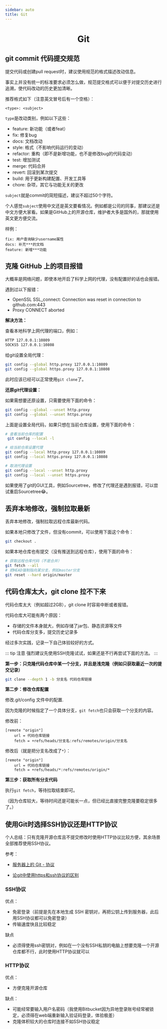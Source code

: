 ```yaml
---
sidebar: auto
title: Git
---
```


<h1 align='center'>Git</h1>

## git commit 代码提交规范

提交代码或创建pull request时，建议使用规范的格式描述改动信息。

事实上并没有统一的标准要求必须怎么做，规范提交格式可以便于对提交历史进行追溯，使代码改动的历史更加清晰。

推荐格式如下（注意英文冒号后有一个空格）：

```
<type>: <subject>
```

`type`是改动类别，例如以下这些：

- feature: 新功能（或者feat）
- fix: 修复bug
- docs: 文档改动
- style: 格式（不影响代码运行的变动）
- refactor: 重构（即不是新增功能，也不是修改bug的代码变动）
- test: 增加测试
- merge: 代码合并
- revert: 回滚到某次提交
- build: 用于更新构建配置、开发工具等
- chore: 杂项，其它与功能无关的更改

`subject`就是commit的简短描述，建议不超过50个字符。

个人感觉`subject`使用中文还是英文要看情况。例如都是公司的同事，那建议还是中文方便大家看。如果是GitHub上的开源仓库，维护者大多是国外的，那就使用英文更方便交流。

样例：

```
fix: 用户查询缺少username属性
docs: 补充***的文档
feature: 新增***功能
```

## 克隆 GitHub 上的项目报错

大概率是网络问题，即使本地开启了科学上网的代理，没有配置好的话也会报错。

遇到过以下报错：

- OpenSSL SSL_connect: Connection was reset in connection to github.com:443
- Proxy CONNECT aborted

**解决方法：**

查看本地科学上网代理的端口，例如：

```bash
HTTP 127.0.0.1:10809
SOCKS5 127.0.0.1:10808
```

给git设置全局代理：

```bash
git config --global http.proxy 127.0.0.1:10809
git config --global https.proxy 127.0.0.1:10808
```

此时应该已经可以正常使用`git clone`了。

**还原git代理设置：**

如果需想要还原设置，只需要使用下面的命令：

```bash
git config --global --unset http.proxy
git config --global --unset https.proxy
```

上面是设置全局代码，如果只想在当前仓库设置，使用下面的命令：

```bash
# 查看当前仓库的配置
 git config --local -l

# 给当前仓库设置代理
git config --local http.proxy 127.0.0.1:10809
git config --local https.proxy 127.0.0.1:10808

# 取消代理设置
git config --local --unset http.proxy
git config --local --unset https.proxy
```

如果使用了git的GUI工具，例如Sourcetree，修改了代理还是遇到报错，可以尝试重启Sourcetree😂。



## 丢弃本地修改，强制拉取最新

丢弃本地修改，强制拉取远程仓库最新代码。

如果本地只修改了文件，但没有commit，可以使用下面这个命令：

```bash
git checkout .
```

如果本地仓库也有提交（没有推送到远程仓库），使用下面的命令：

```bash
# 获取远程仓库代码（不是合并）
git fetch --all
# 把HEAD强制指向某分支，例如master分支
git reset --hard origin/master
```



## 代码仓库太大，git clone 拉不下来

代码仓库太大（例如超过2GB），git clone 时容易中断或者报错。

代码仓库大可能有两个原因：

- 存储的文件本身就大，例如存储了jar包、静态资源等文件
- 代码仓库分支多，提交历史记录多



经过多次实践，记录一下自己体验较好的方式。

::: tip 注意
强烈建议先使用SSH克隆试试，如果还是不行再尝试下面的方法。
:::

**第一步：只克隆代码仓库中某一个分支，并且是浅克隆（例如只获取最近一次的提交记录）**

```bash
git clone --depth 1 -b 分支名 代码仓库链接
```

**第二步：修改仓库配置**

修改.git/config 文件中的配置.

因为克隆的时候指定了一个具体分支，`git fetch`也只会获取一个分支的内容。

修改前：

```
[remote "origin"]
	url = 代码仓库链接
	fetch = +refs/heads/分支名:refs/remotes/origin/分支名
```

修改后（就是把分支名改成了`*`）：

```
[remote "origin"]
	url = 代码仓库链接
	fetch = +refs/heads/*:refs/remotes/origin/*
```

**第三步：获取所有分支代码**

执行`git fetch`，等待拉取结束即可。

（因为仓库较大，等待时间还是可能长一点，但已经比直接完整克隆要稳定很多了。）

## 使用Git时选择SSH协议还是HTTP协议

个人总结：只有克隆开源仓库且不提交修改时使用HTTP协议比较方便，其余场景全部推荐使用SSH协议。

参考：

- [服务器上的 Git - 协议](https://git-scm.com/book/zh/v2/%E6%9C%8D%E5%8A%A1%E5%99%A8%E4%B8%8A%E7%9A%84-Git-%E5%8D%8F%E8%AE%AE)

- [论git中使用https和ssh协议的区别](https://blog.csdn.net/jfkidear/article/details/90376815)

### SSH协议

优点：

- 免密登录（前提是先在本地生成 SSH 密钥对，再把公钥上传到服务器，此后用SSH协议都可以免密登录）
- 传输速度快且比较稳定

缺点

- 必须得使用ssh密钥对，例如在一个没有SSH私钥的电脑上想要克隆一个开源仓库都不行，此时使用HTTP协议就可以

### HTTP协议

优点：

- 方便克隆开源仓库

缺点：

- 可能经常要输入用户名密码（我使用Bitbucket因为异地登录账号经常被锁定，必须得在web端重新输入验证码登录，体验极差）
- 克隆体积较大的仓库时连接不如SSH协议稳定